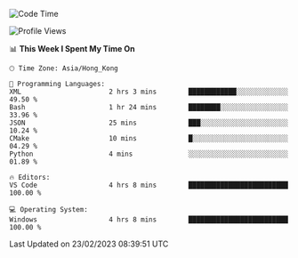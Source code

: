<!--START_SECTION:waka-->
![Code Time](http://img.shields.io/badge/Code%20Time-32%20hrs%2041%20mins-blue)

![Profile Views](http://img.shields.io/badge/Profile%20Views-5-blue)

📊 **This Week I Spent My Time On** 

```text
🕑︎ Time Zone: Asia/Hong_Kong

💬 Programming Languages: 
XML                      2 hrs 3 mins        ████████████░░░░░░░░░░░░░   49.50 % 
Bash                     1 hr 24 mins        ████████░░░░░░░░░░░░░░░░░   33.96 % 
JSON                     25 mins             ███░░░░░░░░░░░░░░░░░░░░░░   10.24 % 
CMake                    10 mins             █░░░░░░░░░░░░░░░░░░░░░░░░   04.29 % 
Python                   4 mins              ░░░░░░░░░░░░░░░░░░░░░░░░░   01.89 % 

🔥 Editors: 
VS Code                  4 hrs 8 mins        █████████████████████████   100.00 % 

💻 Operating System: 
Windows                  4 hrs 8 mins        █████████████████████████   100.00 % 
```


 Last Updated on 23/02/2023 08:39:51 UTC
<!--END_SECTION:waka-->
